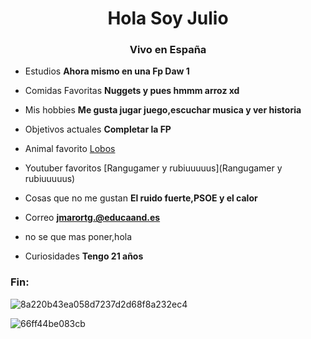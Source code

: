 <h1 align="center">Hola Soy Julio</h1>
<h3 align="center">Vivo en España</h3>

- Estudios **Ahora mismo en una Fp Daw 1**

- Comidas Favoritas **Nuggets y pues hmmm arroz xd**

- Mis hobbies **Me gusta jugar juego,escuchar musica y ver historia**

- Objetivos actuales **Completar la FP**

- Animal favorito [Lobos](Lobos)

- Youtuber favoritos [Rangugamer y rubiuuuuus](Rangugamer y rubiuuuuus)

- Cosas que no me gustan **El ruido fuerte,PSOE y el calor**

- Correo **jmarortg.@educaand.es**

- no se que mas poner,hola

- Curiosidades **Tengo 21 años**

<h3 align="left">Fin:</h3>
<p align="left">
</p>


![8a220b43ea058d7237d2d68f8a232ec4](https://github.com/user-attachments/assets/f6675cf7-5df1-493d-85fd-9e7142c3cab3)


![66ff44be083cb](https://github.com/user-attachments/assets/7ace3e80-3b0f-4cdb-a56c-b439498c4407)
